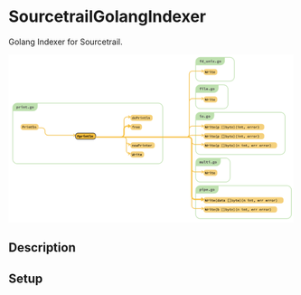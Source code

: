 # SourcetrailGolangIndexer

Golang Indexer for Sourcetrail.

![](./img/println.png)

## Description

## Setup
